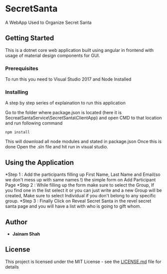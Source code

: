 # SecretSanta

A WebApp Used to Organize Secret Santa

## Getting Started

This is a dotnet core web application built using angular in frontend with usage of material design components for GUI.

### Prerequisites

To run this you need to Visual Studio 2017 and Node Installed

### Installing

A step by step series of explaination to run this application

Go to the folder where package.json is located (here it is SecreatSantaService\SecretSanta\ClientApp) and open CMD to that location and run following command

```
npm install
```

This will download all node modules and stated in package.json 
Once this is done Open the .sln file and hit run in visual studio.

## Using the Application

*Step 1 : Add the participants filling up First Name, Last Name and Email(so we don't mess up with same names !) the simple form on Add Participant Page
*Step 2 : While filling up the form make sure to select the Group, If you find one in the list select it or you can just write and a new Group will be created, Make sure to select Individual if you don't belong to any specific group.
*Step 3 : Finally Click on Reveal Secret Santa in the revel secret santa page and you will have a list with who is going to gift whom.
      </ul>

## Author

* **Jainam Shah**

## License

This project is licensed under the MIT License - see the [LICENSE.md](LICENSE.md) file for details
